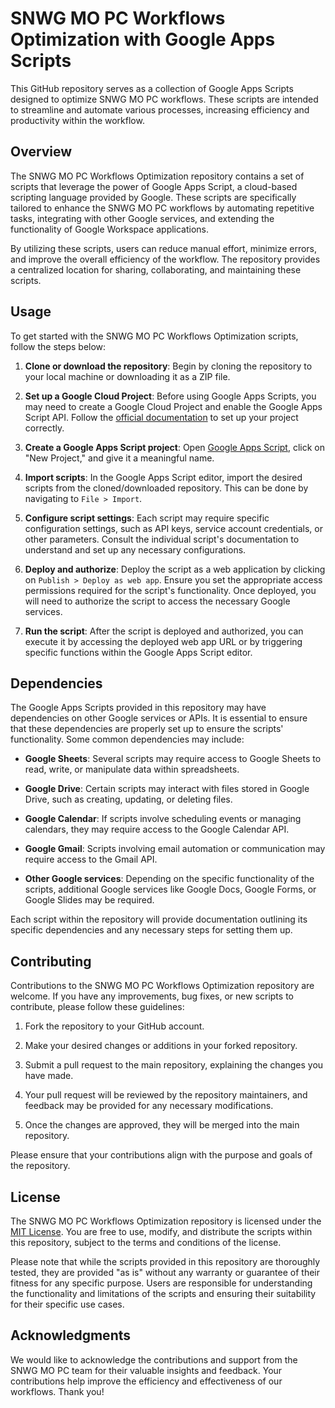 # SNWG MO PC Workflows Optimization with Google Apps Scripts

This GitHub repository serves as a collection of Google Apps Scripts designed to optimize SNWG MO PC workflows. These scripts are intended to streamline and automate various processes, increasing efficiency and productivity within the workflow.

## Overview

The SNWG MO PC Workflows Optimization repository contains a set of scripts that leverage the power of Google Apps Script, a cloud-based scripting language provided by Google. These scripts are specifically tailored to enhance the SNWG MO PC workflows by automating repetitive tasks, integrating with other Google services, and extending the functionality of Google Workspace applications.

By utilizing these scripts, users can reduce manual effort, minimize errors, and improve the overall efficiency of the workflow. The repository provides a centralized location for sharing, collaborating, and maintaining these scripts.

## Usage

To get started with the SNWG MO PC Workflows Optimization scripts, follow the steps below:

1. **Clone or download the repository**: Begin by cloning the repository to your local machine or downloading it as a ZIP file.

2. **Set up a Google Cloud Project**: Before using Google Apps Scripts, you may need to create a Google Cloud Project and enable the Google Apps Script API. Follow the [official documentation](https://developers.google.com/apps-script/guides/cloud-platform-projects) to set up your project correctly.

3. **Create a Google Apps Script project**: Open [Google Apps Script](https://script.google.com/), click on "New Project," and give it a meaningful name.

4. **Import scripts**: In the Google Apps Script editor, import the desired scripts from the cloned/downloaded repository. This can be done by navigating to `File > Import`.

5. **Configure script settings**: Each script may require specific configuration settings, such as API keys, service account credentials, or other parameters. Consult the individual script's documentation to understand and set up any necessary configurations.

6. **Deploy and authorize**: Deploy the script as a web application by clicking on `Publish > Deploy as web app`. Ensure you set the appropriate access permissions required for the script's functionality. Once deployed, you will need to authorize the script to access the necessary Google services.

7. **Run the script**: After the script is deployed and authorized, you can execute it by accessing the deployed web app URL or by triggering specific functions within the Google Apps Script editor.

## Dependencies

The Google Apps Scripts provided in this repository may have dependencies on other Google services or APIs. It is essential to ensure that these dependencies are properly set up to ensure the scripts' functionality. Some common dependencies may include:

- **Google Sheets**: Several scripts may require access to Google Sheets to read, write, or manipulate data within spreadsheets.

- **Google Drive**: Certain scripts may interact with files stored in Google Drive, such as creating, updating, or deleting files.

- **Google Calendar**: If scripts involve scheduling events or managing calendars, they may require access to the Google Calendar API.

- **Google Gmail**: Scripts involving email automation or communication may require access to the Gmail API. 

- **Other Google services**: Depending on the specific functionality of the scripts, additional Google services like Google Docs, Google Forms, or Google Slides may be required.

Each script within the repository will provide documentation outlining its specific dependencies and any necessary steps for setting them up.

## Contributing

Contributions to the SNWG MO PC Workflows Optimization repository are welcome. If you have any improvements, bug fixes, or new scripts to contribute, please follow these guidelines:

1. Fork the repository to your GitHub account.

2. Make your desired changes or additions in your forked repository.

3. Submit a pull request to the main repository, explaining the changes you have made.

4. Your pull request will be reviewed by the repository maintainers, and feedback may be provided for any necessary modifications.

5. Once the changes are approved, they will be merged into the main repository.

Please ensure that your contributions align with the purpose and goals of the repository.

## License

The SNWG MO PC Workflows Optimization repository is licensed under the [MIT License](LICENSE.md). You are free to use, modify, and distribute the scripts within this repository, subject to the terms and conditions of the license.

Please note that while the scripts provided in this repository are thoroughly tested, they are provided "as is" without any warranty or guarantee of their fitness for any specific purpose. Users are responsible for understanding the functionality and limitations of the scripts and ensuring their suitability for their specific use cases.

## Acknowledgments

We would like to acknowledge the contributions and support from the SNWG MO PC team for their valuable insights and feedback. Your contributions help improve the efficiency and effectiveness of our workflows. Thank you!